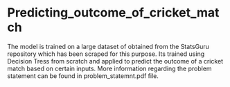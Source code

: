 # Predicting_outcome_of_cricket_match
The model is trained on a large dataset of obtained from the StatsGuru repository which has been scraped for this purpose. Its trained using Decision Tress from scratch and applied to predict the outcome of a cricket match based on certain inputs. More information regarding the problem statement can be found in problem_statemnt.pdf file.
